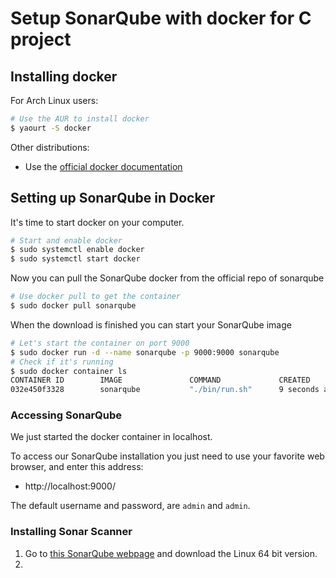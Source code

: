 # Setup SonarQube with docker for C project

## Installing docker

For Arch Linux users:

```bash
# Use the AUR to install docker
$ yaourt -S docker
```

Other distributions:

* Use the [official docker documentation](https://docs.docker.com/install/) 

## Setting up SonarQube in Docker

It's time to start docker on your computer.

```bash
# Start and enable docker
$ sudo systemctl enable docker
$ sudo systemctl start docker
```

Now you can pull the SonarQube docker from the official repo of sonarqube

```bash
# Use docker pull to get the container
$ sudo docker pull sonarqube
```

When the download is finished you can start your SonarQube image

```bash
# Let's start the container on port 9000
$ sudo docker run -d --name sonarqube -p 9000:9000 sonarqube
# Check if it's running
$ sudo docker container ls                                                                                     
CONTAINER ID        IMAGE               COMMAND             CREATED             STATUS              PORTS                    NAMES
032e450f3328        sonarqube           "./bin/run.sh"      9 seconds ago       Up 8 seconds        0.0.0.0:9000->9000/tcp   sonarqube
```

### Accessing SonarQube

We just started the docker container in localhost.

To access our SonarQube installation you just need to use your favorite web browser, and enter this address:

* http://localhost:9000/

The default username and password, are `admin` and `admin`.

### Installing Sonar Scanner

1. Go to [this SonarQube webpage](https://docs.sonarqube.org/display/SCAN/Analyzing+with+SonarQube+Scanner) and download the Linux 64 bit version.
2. 
